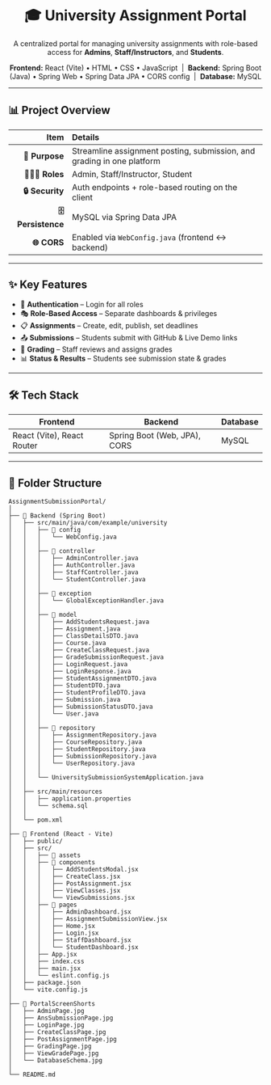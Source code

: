 <h1 align="center">🎓 University Assignment Portal</h1>
<p align="center">
A centralized portal for managing university assignments with role-based access for <b>Admins</b>, <b>Staff/Instructors</b>, and <b>Students</b>.
</p>

<p align="center">
  <strong>Frontend:</strong> React (Vite) • HTML • CSS • JavaScript &nbsp;|&nbsp;
  <strong>Backend:</strong> Spring Boot (Java) • Spring Web • Spring Data JPA • CORS config &nbsp;|&nbsp;
  <strong>Database:</strong> MySQL
</p>

---

## 📊 Project Overview

| Item | Details |
|-----:|:--------|
| **🎯 Purpose** | Streamline assignment posting, submission, and grading in one platform |
| **🧑‍🤝‍🧑 Roles** | Admin, Staff/Instructor, Student |
| **🔒 Security** | Auth endpoints + role-based routing on the client |
| **🗄️ Persistence** | MySQL via Spring Data JPA |
| **🌐 CORS** | Enabled via `WebConfig.java` (frontend ↔ backend) |

---

## ✨ Key Features

- 🔑 **Authentication** – Login for all roles  
- 🎭 **Role-Based Access** – Separate dashboards & privileges  
- 📋 **Assignments** – Create, edit, publish, set deadlines  
- 📤 **Submissions** – Students submit with GitHub & Live Demo links  
- 📝 **Grading** – Staff reviews and assigns grades  
- 📊 **Status & Results** – Students see submission state & grades  

---

## 🛠 Tech Stack

| Frontend | Backend | Database |
|----------|---------|----------|
| React (Vite), React Router | Spring Boot (Web, JPA), CORS | MySQL |

---

## 📂 Folder Structure

````text
AssignmentSubmissionPortal/
│
├── 📁 Backend (Spring Boot)
│   ├── src/main/java/com/example/university
│   │   ├── 📁 config
│   │   │   └── WebConfig.java
│   │   │
│   │   ├── 📁 controller
│   │   │   ├── AdminController.java
│   │   │   ├── AuthController.java
│   │   │   ├── StaffController.java
│   │   │   └── StudentController.java
│   │   │
│   │   ├── 📁 exception
│   │   │   └── GlobalExceptionHandler.java
│   │   │
│   │   ├── 📁 model
│   │   │   ├── AddStudentsRequest.java
│   │   │   ├── Assignment.java
│   │   │   ├── ClassDetailsDTO.java
│   │   │   ├── Course.java
│   │   │   ├── CreateClassRequest.java
│   │   │   ├── GradeSubmissionRequest.java
│   │   │   ├── LoginRequest.java
│   │   │   ├── LoginResponse.java
│   │   │   ├── StudentAssignmentDTO.java
│   │   │   ├── StudentDTO.java
│   │   │   ├── StudentProfileDTO.java
│   │   │   ├── Submission.java
│   │   │   ├── SubmissionStatusDTO.java
│   │   │   └── User.java
│   │   │
│   │   ├── 📁 repository
│   │   │   ├── AssignmentRepository.java
│   │   │   ├── CourseRepository.java
│   │   │   ├── StudentRepository.java
│   │   │   ├── SubmissionRepository.java
│   │   │   └── UserRepository.java
│   │   │
│   │   └── UniversitySubmissionSystemApplication.java
│   │
│   ├── src/main/resources
│   │   ├── application.properties
│   │   └── schema.sql
│   │
│   └── pom.xml
│
├── 📁 Frontend (React - Vite)
│   ├── public/
│   ├── src/
│   │   ├── 📁 assets
│   │   ├── 📁 components
│   │   │   ├── AddStudentsModal.jsx
│   │   │   ├── CreateClass.jsx
│   │   │   ├── PostAssignment.jsx
│   │   │   ├── ViewClasses.jsx
│   │   │   └── ViewSubmissions.jsx
│   │   ├── 📁 pages
│   │   │   ├── AdminDashboard.jsx
│   │   │   ├── AssignmentSubmissionView.jsx
│   │   │   ├── Home.jsx
│   │   │   ├── Login.jsx
│   │   │   ├── StaffDashboard.jsx
│   │   │   └── StudentDashboard.jsx
│   │   ├── App.jsx
│   │   ├── index.css
│   │   ├── main.jsx
│   │   └── eslint.config.js
│   ├── package.json
│   └── vite.config.js
│
├── 📁 PortalScreenShorts
│   ├── AdminPage.jpg
│   ├── AnsSubmissionPage.jpg
│   ├── LoginPage.jpg
│   ├── CreateClassPage.jpg
│   ├── PostAssignmentPage.jpg
│   ├── GradingPage.jpg
│   ├── ViewGradePage.jpg
│   └── DatabaseSchema.jpg
│
└── README.md
